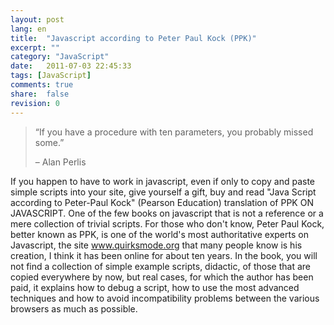 ```yaml
---
layout: post
lang: en
title:  "Javascript according to Peter Paul Kock (PPK)"
excerpt: ""
category: "JavaScript"
date:   2011-07-03 22:45:33
tags: [JavaScript]
comments: true
share:  false
revision: 0
---
```


> “If you have a procedure with ten parameters, you probably missed some.”
>
> – Alan Perlis  


If you happen to have to work in javascript, even if only to copy and paste simple scripts into your site, give yourself a gift,
buy and read "Java Script according to Peter-Paul Kock" (Pearson Education) translation of PPK ON JAVASCRIPT.
One of the few books on javascript that is not a reference or a mere collection of trivial scripts.
For those who don't know, Peter Paul Kock, better known as PPK, is one of the world's most authoritative experts on Javascript, 
the site www.quirksmode.org that many people know is his creation, I think it has been online for about ten years.
In the book, you will not find a collection of simple example scripts, didactic, of those that are copied everywhere by now, but real cases, for which the author has been paid,
it explains how to debug a script, how to use the most advanced techniques and how to avoid incompatibility problems between the various browsers as much as possible.